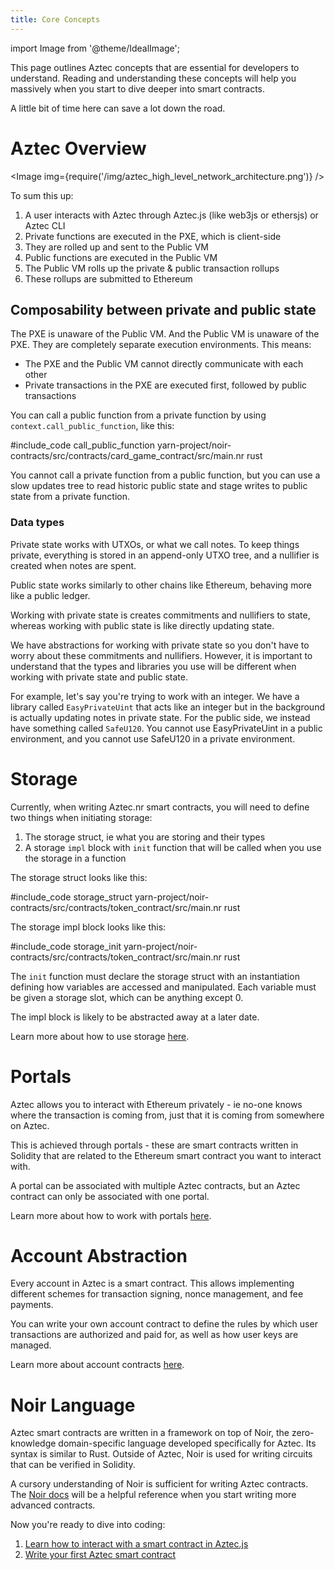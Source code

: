 ```yaml
---
title: Core Concepts
---
```


import Image from '@theme/IdealImage';

This page outlines Aztec concepts that are essential for developers to understand. Reading and understanding these concepts will help you massively when you start to dive deeper into smart contracts.

A little bit of time here can save a lot down the road.

# Aztec Overview

<Image img={require('/img/aztec_high_level_network_architecture.png')} />

To sum this up:
1. A user interacts with Aztec through Aztec.js (like web3js or ethersjs) or Aztec CLI
2. Private functions are executed in the PXE, which is client-side
3. They are rolled up and sent to the Public VM
4. Public functions are executed in the Public VM
5. The Public VM rolls up the private & public transaction rollups
6. These rollups are submitted to Ethereum

## Composability between private and public state

The PXE is unaware of the Public VM. And the Public VM is unaware of the PXE. They are completely separate execution environments. This means:

* The PXE and the Public VM cannot directly communicate with each other
* Private transactions in the PXE are executed first, followed by public transactions

You can call a public function from a private function by using `context.call_public_function`, like this:

#include_code call_public_function yarn-project/noir-contracts/src/contracts/card_game_contract/src/main.nr rust

You cannot call a private function from a public function, but you can use a
slow updates tree to read historic public state and stage writes to public state from a private function. 

### Data types

Private state works with UTXOs, or what we call notes. To keep things private, everything is stored in an append-only UTXO tree, and a nullifier is created when notes are spent.

Public state works similarly to other chains like Ethereum, behaving more like a public ledger. 

Working with private state is creates commitments and nullifiers to state, whereas working with public state is like directly updating state.

We have abstractions for working with private state so you don't have to worry about these commitments and nullifiers. However, it is important to understand that the types and libraries you use will be different when working with private state and public state.

For example, let's say you're trying to work with an integer. We have a library called `EasyPrivateUint` that acts like an integer but in the background is actually updating notes in private state. For the public side, we instead have something called `SafeU120`. You cannot use EasyPrivateUint in a public environment, and you cannot use SafeU120 in a private environment.

# Storage

Currently, when writing Aztec.nr smart contracts, you will need to define two things when initiating storage:

1. The storage struct, ie what you are storing and their types
2. A storage `impl` block with `init` function that will be called when you use the storage in a function

The storage struct looks like this:

#include_code storage_struct yarn-project/noir-contracts/src/contracts/token_contract/src/main.nr rust

The storage impl block looks like this:

#include_code storage_init yarn-project/noir-contracts/src/contracts/token_contract/src/main.nr rust

The `init` function must declare the storage struct with an instantiation defining how variables are accessed and manipulated. Each variable must be given a storage slot, which can be anything except 0.

The impl block is likely to be abstracted away at a later date.

Learn more about how to use storage [here](../contracts/syntax/storage/main.md).

# Portals

Aztec allows you to interact with Ethereum privately - ie no-one knows where the transaction is coming from, just that it is coming from somewhere on Aztec.

This is achieved through portals - these are smart contracts written in Solidity that are related to the Ethereum smart contract you want to interact with.

A portal can be associated with multiple Aztec contracts, but an Aztec contract can only be associated with one portal. 

Learn more about how to work with portals [here](../contracts/portals/main.md).

# Account Abstraction

Every account in Aztec is a smart contract. This allows implementing different schemes for transaction signing, nonce management, and fee payments.

You can write your own account contract to define the rules by which user transactions are authorized and paid for, as well as how user keys are managed.

Learn more about account contracts [here](../../concepts/foundation/accounts/main.md).

# Noir Language
Aztec smart contracts are written in a framework on top of Noir, the zero-knowledge domain-specific language developed specifically for Aztec. Its syntax is similar to Rust. Outside of Aztec, Noir is used for writing circuits that can be verified in Solidity.

A cursory understanding of Noir is sufficient for writing Aztec contracts. The [Noir docs](https://noir-lang.org) will be a helpful reference when you start writing more advanced contracts.

Now you're ready to dive into coding:

1. [Learn how to interact with a smart contract in Aztec.js](./aztecjs-getting-started.md)
2. [Write your first Aztec smart contract](./aztecnr-getting-started.md)